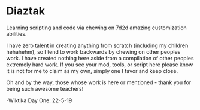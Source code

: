 # Diaztak
Learning scripting and code via chewing on 7d2d amazing customization abilities.

I have zero talent in creating anything from scratch (including my children hehahehm), so I tend to work backwards by chewing on other peoples work. I have created nothing here aside from a compilation of other peoples extremely hard work. If you see your mod, tools, or script here please know it is not for me to claim as my own, simply one I favor and keep close. 

Oh and by the way, those whose work is here or mentioned - thank you for being such awesome teachers! 

-Wiktika
Day One: 22-5-19
